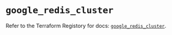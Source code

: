 # `google_redis_cluster`

Refer to the Terraform Registory for docs: [`google_redis_cluster`](https://registry.terraform.io/providers/hashicorp/google-beta/5.5.0/docs/resources/google_redis_cluster).
